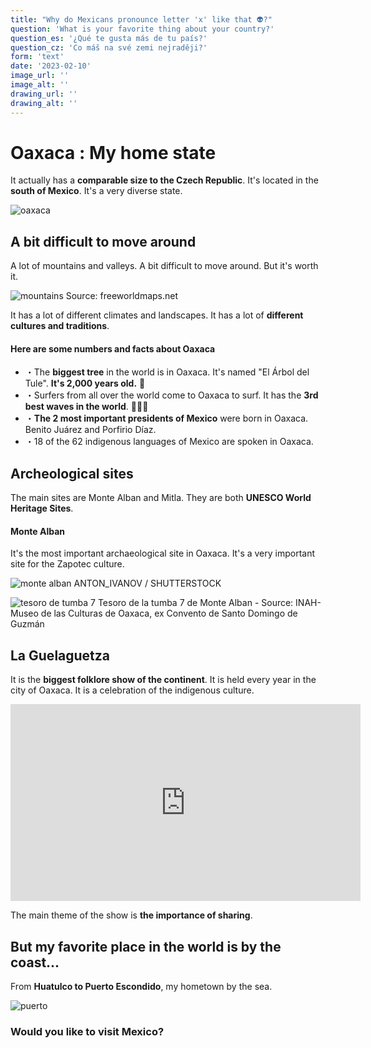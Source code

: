 ```yaml
---
title: "Why do Mexicans pronounce letter 'x' like that 👽?"
question: 'What is your favorite thing about your country?'
question_es: '¿Qué te gusta más de tu país?'
question_cz: 'Co máš na své zemi nejraději?'
form: 'text'
date: '2023-02-10'
image_url: ''
image_alt: ''
drawing_url: ''
drawing_alt: ''
---
```


# Oaxaca : My home state

It actually has a **comparable size to the Czech Republic**. It's located in the **south of Mexico**. It's a very diverse state.

![oaxaca](https://rolasotelo-portfolio.s3.amazonaws.com/oaxaca-czequia.png)

## A bit difficult to move around

A lot of mountains and valleys. A bit difficult to move around. But it's worth it.

![mountains](https://rolasotelo-portfolio.s3.amazonaws.com/oaxaca-hux.png)
<span className="text-sm">Source: freeworldmaps.net</span>

It has a lot of different climates and landscapes. It has a lot of **different cultures and traditions**.

#### Here are some numbers and facts about Oaxaca

* ・The **biggest tree** in the world is in Oaxaca. It's named "El Árbol del Tule". **It's 2,000 years old.** 🌳
* ・Surfers from all over the world come to Oaxaca to surf. It has the **3rd best waves in the world**. 🏄‍♂️🌊
* ・**The 2 most important presidents of Mexico** were born in Oaxaca. Benito Juárez and Porfirio Díaz.
* ・18 of the 62 indigenous languages of Mexico are spoken in Oaxaca.

## Archeological sites

The main sites are Monte Alban and Mitla. They are both **UNESCO World Heritage Sites**.

#### Monte Alban

It's the most important archaeological site in Oaxaca. It's a very important site for the Zapotec culture.

![monte alban](https://rolasotelo-portfolio.s3.amazonaws.com/monte-alban.png)
<span className="text-sm">ANTON_IVANOV / SHUTTERSTOCK</span>

![tesoro de tumba 7](https://rolasotelo-portfolio.s3.amazonaws.com/Tesoros_de_la_Tumba_7_26_1.jpg)
<span className="text-sm">Tesoro de la tumba 7 de Monte Alban - Source: INAH-Museo de las Culturas de Oaxaca, ex Convento de Santo Domingo de Guzmán</span>

## La Guelaguetza

It is the **biggest folklore show of the continent**. It is held every year in the city of Oaxaca. It is a celebration of the indigenous culture.

<div className="flex justify-center">
<iframe width="560" height="315" src="https://www.youtube.com/embed/YphmDYiEEwA?start=59" title="YouTube video player" frameBorder="0" allow="accelerometer; autoplay; clipboard-write; encrypted-media; gyroscope; picture-in-picture; web-share" allowFullScreen></iframe>
</div>

The main theme of the show is **the importance of sharing**.

## But my favorite place in the world is by the coast...

From **Huatulco to Puerto Escondido**, my hometown by the sea.

![puerto](https://rolasotelo-portfolio.s3.amazonaws.com/pochu-sunset.jpeg)

### Would you like to visit Mexico?